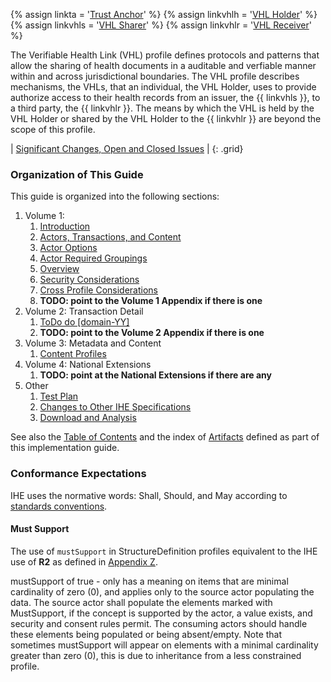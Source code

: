 {% assign linkta = '<a href="ActorDefinition-TrustAnchor.html">Trust Anchor</a>' %}
{% assign linkvhlh = '<a href="ActorDefinition-VHLHolder.html">VHL Holder</a>' %}
{% assign linkvhls = '<a href="ActorDefinition-VHLSharer.html">VHL Sharer</a>' %}
{% assign linkvhlr = '<a href="ActorDefinition-VHLReceiver.html">VHL Receiver</a>' %}


The Verifiable Health Link (VHL) profile defines protocols and patterns that allow the sharing of health documents in a auditable and verfiable manner within and across jurisdictional boundaries.   The VHL profile describes mechanisms, the VHLs, that an individual, the VHL Holder, uses to provide authorize access to their health records from an issuer, the {{ linkvhls }}, to a third party, the {{ linkvhlr }}.  The means by which the VHL is held by the VHL Holder or shared by the VHL Holder to the {{ linkvhlr }} are beyond the scope of this profile.

<div markdown="1" class="stu-note">

| [Significant Changes, Open and Closed Issues](issues.html) |
{: .grid}

</div>

### Organization of This Guide

This guide is organized into the following sections:

1. Volume 1:
   1. [Introduction](volume-1.html)
   1. [Actors, Transactions, and Content](volume-1.html#actors-and-transactions)
   1. [Actor Options](volume-1.html#actor-options)
   1. [Actor Required Groupings](volume-1.html#required-groupings)
   1. [Overview](volume-1.html#overview)
   1. [Security Considerations](volume-1.html#security-considerations)
   1. [Cross Profile Considerations](volume-1.html#other-grouping)
   1. **TODO: point to the Volume 1 Appendix if there is one**
2. Volume 2: Transaction Detail
   1. [ToDo do \[domain-YY\]](domain-YY.html)
   1. **TODO: point to the Volume 2 Appendix if there is one**
3. Volume 3: Metadata and Content
   1. [Content Profiles](volume-3.html)
4. Volume 4: National Extensions
   1. **TODO: point at the National Extensions if there are any**
5. Other
   1. [Test Plan](testplan.html)
   1. [Changes to Other IHE Specifications](other.html)
   1. [Download and Analysis](download.html)

See also the [Table of Contents](toc.html) and the index of [Artifacts](artifacts.html) defined as part of this implementation guide.

### Conformance Expectations

IHE uses the normative words: Shall, Should, and May according to [standards conventions](https://profiles.ihe.net/GeneralIntro/ch-E.html).

#### Must Support

The use of ```mustSupport``` in StructureDefinition profiles equivalent to the IHE use of **R2** as defined in [Appendix Z](https://profiles.ihe.net/ITI/TF/Volume2/ch-Z.html#z.10-profiling-conventions-for-constraints-on-fhir).

mustSupport of true - only has a meaning on items that are minimal cardinality of zero (0), and applies only to the source actor populating the data. The source actor shall populate the elements marked with MustSupport, if the concept is supported by the actor, a value exists, and security and consent rules permit.
The consuming actors should handle these elements being populated or being absent/empty.
Note that sometimes mustSupport will appear on elements with a minimal cardinality greater than zero (0), this is due to inheritance from a less constrained profile.
